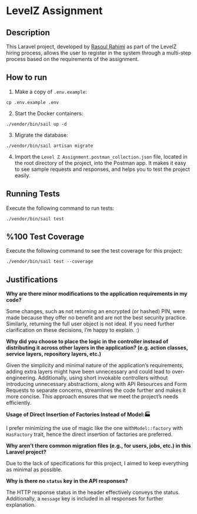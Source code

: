 # LevelZ Assignment

## Description
This Laravel project, developed by [Rasoul Rahimi](https://www.linkedin.com/in/rasoulrahimii/) as part of the LevelZ hiring process, allows the user to register in the system through a multi-step process based on the requirements of the assignment.

## How to run

1. Make a copy of `.env.example`:
```shell
cp .env.example .env
```
2. Start the Docker containers:
```shell
./vendor/bin/sail up -d
```
3. Migrate the database:
```shell
./vendor/bin/sail artisan migrate
```
4. Import the `Level Z Assignment.postman_collection.json` file, located in the root directory of the project, into the Postman app. It makes it easy to see sample requests and responses, and helps you to test the project easily.

## Running Tests
Execute the following command to run tests:
```shell
./vendor/bin/sail test
```

## %100 Test Coverage
Execute the following command to see the test coverage for this project:
```shell
./vendor/bin/sail test --coverage
```

## Justifications

**Why are there minor modifications to the application requirements in my code?**

Some changes, such as not returning an encrypted (or hashed) PIN, were made because they offer no benefit and are not the best security practice. Similarly, returning the full user object is not ideal. If you need further clarification on these decisions, I’m happy to explain. :)

**Why did you choose to place the logic in the controller instead of distributing it across other layers in the application? (e.g. action classes, service layers, repository layers, etc.)**

Given the simplicity and minimal nature of the application’s requirements, adding extra layers might have been unnecessary and could lead to over-engineering. Additionally, using short invokable controllers without introducing unnecessary abstractions, along with API Resources and Form Requests to separate concerns, streamlines the code further and makes it more concise. This approach ensures that we meet the project’s needs efficiently.

**Usage of Direct Insertion of Factories Instead of Model::factory:**

I prefer minimizing the use of magic like the one with`Model::factory` with `HasFactory` trait, hence the direct insertion of factories are preferred.

**Why aren’t there common migration files (e.g., for users, jobs, etc.) in this Laravel project?**

Due to the lack of specifications for this project, I aimed to keep everything as minimal as possible.

**Why is there no `status` key in the API responses?**

The HTTP response status in the header effectively conveys the status. Additionally, a `message` key is included in all responses for further explanation.
